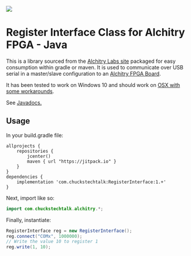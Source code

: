 [![](https://jitpack.io/v/com.chuckstechtalk/RegisterInterface.svg)](https://jitpack.io/#com.chuckstechtalk/RegisterInterface)

# Register Interface Class for Alchitry FPGA - Java

This is a library sourced from the [Alchitry Labs site](https://alchitry.com/blogs/tutorials/register-interface) packaged for easy consumption within gradle or maven. It is used to communicate over USB serial in a master/slave configuration to an [Alchitry FPGA Board](https://www.sparkfun.com/search/results?term=alchitry).

It has been tested to work on Windows 10 and should work on [OSX with some workarounds](https://forum.alchitry.com/thread-264.html?highlight=mac).

See [Javadocs.](https://jitpack.io/com/chuckstechtalk/RegisterInterface/latest/javadoc/)

## Usage

In your build.gradle file:
```
allprojects {
    repositories {
        jcenter()
        maven { url "https://jitpack.io" }
    }
}
dependencies {
    implementation 'com.chuckstechtalk:RegisterInterface:1.+'
}
```

Next, import like so:
```Java
import com.chuckstechtalk.alchitry.*;
```

Finally, instantiate:
```Java
RegisterInterface reg = new RegisterInterface();
reg.connect("COMx", 1000000);
// Write the value 10 to register 1
reg.write(1, 10);
```
